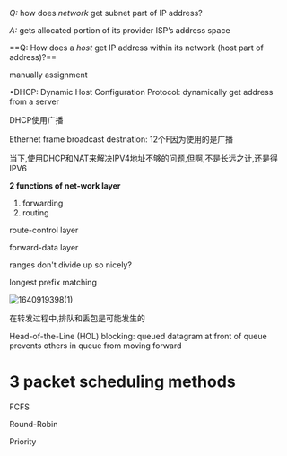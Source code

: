 *Q:* how does *network* get subnet part of IP address?

*A:* gets allocated portion of its provider ISP’s address space

==Q: How does a *host* get IP address within its network (host part of address)?==

manually assignment

•DHCP: Dynamic Host Configuration Protocol: dynamically get address from a server

DHCP使用广播

Ethernet frame broadcast destnation: 12个F因为使用的是广播

当下,使用DHCP和NAT来解决IPV4地址不够的问题,但啊,不是长远之计,还是得IPV6

**2 functions of net-work layer**

1. forwarding 
2. routing

route-control layer

forward-data layer

ranges don't divide up so nicely?

longest prefix matching

![1640919398(1)](D:\Typora\图片\1640919398(1).png)

在转发过程中,排队和丢包是可能发生的

Head-of-the-Line (HOL) blocking: queued datagram at front of queue prevents others in queue from moving forward



# 3 packet scheduling methods

FCFS

Round-Robin

Priority

